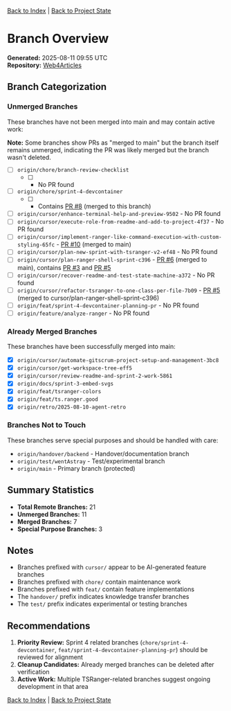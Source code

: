 [Back to Index](../../../index.md) | [Back to Project State](./project.state.md)

# Branch Overview

**Generated:** 2025-08-11 09:55 UTC  
**Repository:** [Web4Articles](https://github.com/Cerulean-Circle-GmbH/Web4Articles)

## Branch Categorization

### Unmerged Branches

These branches have not been merged into main and may contain active work:

**Note:** Some branches show PRs as "merged to main" but the branch itself remains unmerged, indicating the PR was likely merged but the branch wasn't deleted.

- [ ] `origin/chore/branch-review-checklist` 
    - [ ] - No PR found
- [ ] `origin/chore/sprint-4-devcontainer` 
  - [ ] - Contains [PR #8](https://github.com/Cerulean-Circle-GmbH/Web4Articles/pull/8) (merged to this branch)
- [ ] `origin/cursor/enhance-terminal-help-and-preview-9502` - No PR found
- [ ] `origin/cursor/execute-role-from-readme-and-add-to-project-4f37` - No PR found
- [ ] `origin/cursor/implement-ranger-like-command-execution-with-custom-styling-65fc` - [PR #10](https://github.com/Cerulean-Circle-GmbH/Web4Articles/pull/10) (merged to main)
- [ ] `origin/cursor/plan-new-sprint-with-tsranger-v2-ef48` - No PR found
- [ ] `origin/cursor/plan-ranger-shell-sprint-c396` - [PR #6](https://github.com/Cerulean-Circle-GmbH/Web4Articles/pull/6) (merged to main), contains [PR #3](https://github.com/Cerulean-Circle-GmbH/Web4Articles/pull/3) and [PR #5](https://github.com/Cerulean-Circle-GmbH/Web4Articles/pull/5)
- [ ] `origin/cursor/recover-readme-and-test-state-machine-a372` - No PR found
- [ ] `origin/cursor/refactor-tsranger-to-one-class-per-file-7b09` - [PR #5](https://github.com/Cerulean-Circle-GmbH/Web4Articles/pull/5) (merged to cursor/plan-ranger-shell-sprint-c396)
- [ ] `origin/feat/sprint-4-devcontainer-planning-pr` - No PR found
- [ ] `origin/feature/analyze-ranger` - No PR found

### Already Merged Branches

These branches have been successfully merged into main:

- [x] `origin/cursor/automate-gitscrum-project-setup-and-management-3bc8`
- [x] `origin/cursor/get-workspace-tree-eff5`
- [x] `origin/cursor/review-readme-and-sprint-2-work-5861`
- [x] `origin/docs/sprint-3-embed-svgs`
- [x] `origin/feat/tsranger-colors`
- [x] `origin/feat/ts.ranger.good`
- [x] `origin/retro/2025-08-10-agent-retro`

### Branches Not to Touch

These branches serve special purposes and should be handled with care:

- `origin/handover/backend` - Handover/documentation branch
- `origin/test/wentAstray` - Test/experimental branch
- `origin/main` - Primary branch (protected)

## Summary Statistics

- **Total Remote Branches:** 21
- **Unmerged Branches:** 11
- **Merged Branches:** 7
- **Special Purpose Branches:** 3

## Notes

- Branches prefixed with `cursor/` appear to be AI-generated feature branches
- Branches prefixed with `chore/` contain maintenance work
- Branches prefixed with `feat/` contain feature implementations
- The `handover/` prefix indicates knowledge transfer branches
- The `test/` prefix indicates experimental or testing branches

## Recommendations

1. **Priority Review:** Sprint 4 related branches (`chore/sprint-4-devcontainer`, `feat/sprint-4-devcontainer-planning-pr`) should be reviewed for alignment
2. **Cleanup Candidates:** Already merged branches can be deleted after verification
3. **Active Work:** Multiple TSRanger-related branches suggest ongoing development in that area

[Back to Index](../../../index.md) | [Back to Project State](./project.state.md)
